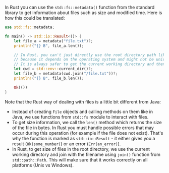 In Rust you can use the `std::fs::metadata()` function from the standard library to get information about files such as size and modified time. Here is how this could be translated:

```rust
use std::fs::metadata;

fn main() -> std::io::Result<()> {
    let file_a = metadata("file.txt")?;
    println!("{} B", file_a.len());

    // In Rust, you can't just directly use the root directory path like "/file.txt" 
    // because it depends on the operating system and might not be universally valid.
    // It is always safer to get the current working directory and then join with the filename.
    let cwd = std::env::current_dir()?;
    let file_b = metadata(cwd.join("/file.txt"))?;
    println!("{} B", file_b.len());

    Ok(())
}
```
Note that the Rust way of dealing with files is a little bit different from Java:
- Instead of creating `File` objects and calling methods on them like in Java, we use functions from `std::fs` module to interact with files.
- To get size information, we call the `len()` method which returns the size of the file in bytes. In Rust you must handle possible errors that may occur during this operation (for example if the file does not exist). That's why the function is marked as `std::io::Result` - it either gives you a result (`Ok(some_number)`) or an error (`Err(an_error)`).
- In Rust, to get size of files in the root directory, we use the current working directory and join with the filename using `join()` function from `std::path::Path`. This will make sure that it works correctly on all platforms (Unix vs Windows).
